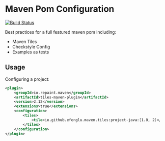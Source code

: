 # Maven Pom Configuration

[![Build Status](https://travis-ci.com/efenglu/maven.svg?branch=master)](https://travis-ci.com/efenglu/maven)

Best practices for a full featured maven pom including:
 * Maven Tiles
 * Checkstyle Config
 * Examples as tests

## Usage

Configuring a project:
```xml
<plugin>
    <groupId>io.repaint.maven</groupId>
    <artifactId>tiles-maven-plugin</artifactId>
    <version>2.12</version>
    <extensions>true</extensions>
    <configuration>
        <tiles>
            <tile>io.github.efenglu.maven.tiles:project-java:[1.0, 2)</tile>
        </tiles>
    </configuration>
</plugin>
```